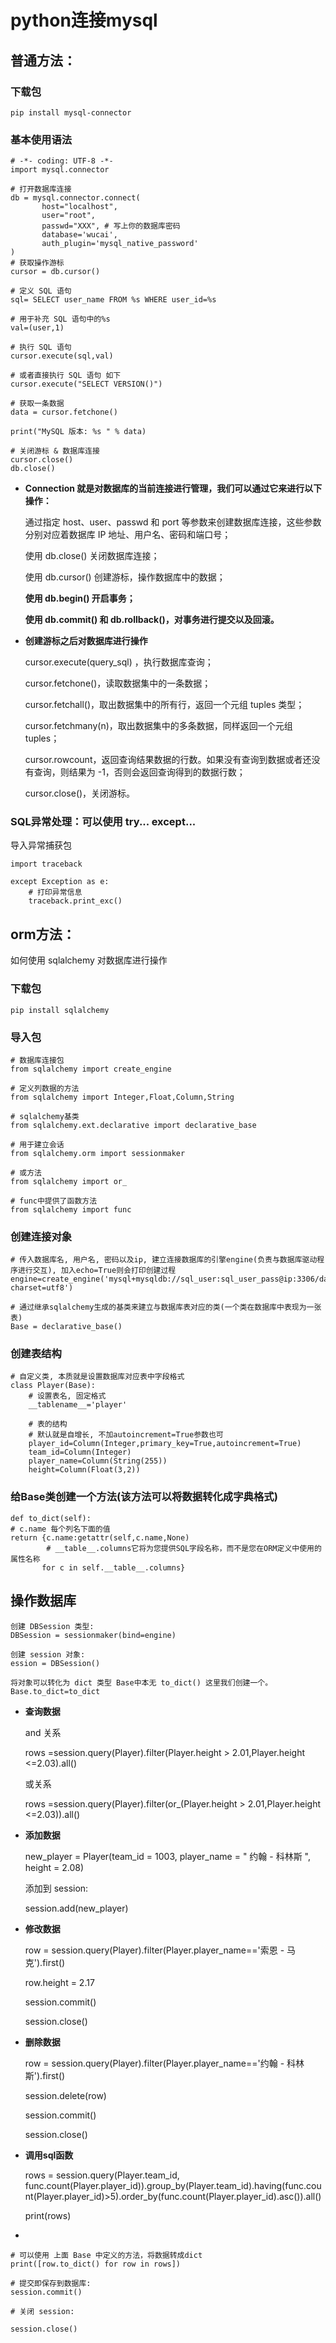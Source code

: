 # python连接mysql

## 普通方法：

### 下载包

    pip install mysql-connector

### 基本使用语法

    # -*- coding: UTF-8 -*-
    import mysql.connector
    
    # 打开数据库连接
    db = mysql.connector.connect(
           host="localhost",
           user="root",
           passwd="XXX", # 写上你的数据库密码
           database='wucai', 
           auth_plugin='mysql_native_password'
    )
    # 获取操作游标 
    cursor = db.cursor()   
    
    # 定义 SQL 语句
    sql= SELECT user_name FROM %s WHERE user_id=%s
    
    # 用于补充 SQL 语句中的%s
    val=(user,1) 
    
    # 执行 SQL 语句
    cursor.execute(sql,val)
    
    # 或者直接执行 SQL 语句 如下
    cursor.execute("SELECT VERSION()")
    
    # 获取一条数据
    data = cursor.fetchone()
    
    print("MySQL 版本: %s " % data)
    
    # 关闭游标 & 数据库连接
    cursor.close()
    db.close()

*   __Connection 就是对数据库的当前连接进行管理，我们可以通过它来进行以下操作：__

    通过指定 host、user、passwd 和 port 等参数来创建数据库连接，这些参数分别对应着数据库 IP 地址、用户名、密码和端口号；
    
    使用 db.close() 关闭数据库连接；
    
    使用 db.cursor() 创建游标，操作数据库中的数据；
    
    __使用 db.begin() 开启事务；__
    
    __使用 db.commit() 和 db.rollback()，对事务进行提交以及回滚。__
  
*   __创建游标之后对数据库进行操作__

    cursor.execute(query_sql) ，执行数据库查询；
    
    cursor.fetchone()，读取数据集中的一条数据；
    
    cursor.fetchall()，取出数据集中的所有行，返回一个元组 tuples 类型；
    
    cursor.fetchmany(n)，取出数据集中的多条数据，同样返回一个元组 tuples；
    
    cursor.rowcount，返回查询结果数据的行数。如果没有查询到数据或者还没有查询，则结果为 -1，否则会返回查询得到的数据行数；
    
    cursor.close()，关闭游标。
    
    
### SQL异常处理：可以使用 try... except...

导入异常捕获包

    import traceback

    except Exception as e:
        # 打印异常信息
        traceback.print_exc()
    
## orm方法：

如何使用 sqlalchemy 对数据库进行操作


### 下载包

    pip install sqlalchemy

### 导入包

    # 数据库连接包
    from sqlalchemy import create_engine

    # 定义列数据的方法
    from sqlalchemy import Integer,Float,Column,String

    # sqlalchemy基类
    from sqlalchemy.ext.declarative import declarative_base

    # 用于建立会话
    from sqlalchemy.orm import sessionmaker

    # 或方法
    from sqlalchemy import or_

    # func中提供了函数方法
    from sqlalchemy import func


### 创建连接对象

    # 传入数据库名, 用户名, 密码以及ip, 建立连接数据库的引擎engine(负责与数据库驱动程序进行交互), 加入echo=True则会打印创建过程
    engine=create_engine('mysql+mysqldb://sql_user:sql_user_pass@ip:3306/databases?charset=utf8')

    # 通过继承sqlalchemy生成的基类来建立与数据库表对应的类(一个类在数据库中表现为一张表)
    Base = declarative_base()


### 创建表结构

    # 自定义类, 本质就是设置数据库对应表中字段格式
    class Player(Base):
        # 设置表名, 固定格式
        __tablename__='player'
        
        # 表的结构
        # 默认就是自增长, 不加autoincrement=True参数也可
        player_id=Column(Integer,primary_key=True,autoincrement=True)
        team_id=Column(Integer)
        player_name=Column(String(255))
        height=Column(Float(3,2))

### 给Base类创建一个方法(该方法可以将数据转化成字典格式)

    def to_dict(self):
    # c.name 每个列名下面的值
    return {c.name:getattr(self,c.name,None)
            # __table__.columns它将为您提供SQL字段名称，而不是您在ORM定义中使用的属性名称
           for c in self.__table__.columns}


## 操作数据库

    创建 DBSession 类型:
    DBSession = sessionmaker(bind=engine)

    创建 session 对象:
    ession = DBSession()

    将对象可以转化为 dict 类型 Base中本无 to_dict() 这里我们创建一个。
    Base.to_dict=to_dict


*   __查询数据__

    and 关系

    rows =session.query(Player).filter(Player.height > 2.01,Player.height <=2.03).all()

    或关系

    rows =session.query(Player).filter(or_(Player.height > 2.01,Player.height <=2.03)).all()

*   __添加数据__   
    
    new_player = Player(team_id = 1003, player_name = " 约翰 - 科林斯 ", height = 2.08)

    添加到 session:

    session.add(new_player)
    
*   __修改数据__

    row = session.query(Player).filter(Player.player_name=='索恩 - 马克').first()

    row.height = 2.17

    session.commit()

    session.close()

    
*   __删除数据__

    row = session.query(Player).filter(Player.player_name=='约翰 - 科林斯').first()

    session.delete(row)

    session.commit()

    session.close()

*   __调用sql函数__

    rows = session.query(Player.team_id, func.count(Player.player_id)).group_by(Player.team_id).having(func.count(Player.player_id)>5).order_by(func.count(Player.player_id).asc()).all()

    print(rows)

*

    # 可以使用 上面 Base 中定义的方法，将数据转成dict
    print([row.to_dict() for row in rows])

    # 提交即保存到数据库:
    session.commit()

    # 关闭 session:

    session.close()



